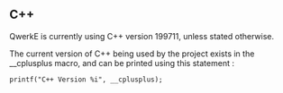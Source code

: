 
## C++
QwerkE is currently using C++ version 199711, unless stated otherwise.

The current version of C++ being used by the project exists in the \_\_cplusplus macro, and can be printed using this statement :
```
printf("C++ Version %i", __cplusplus);
```